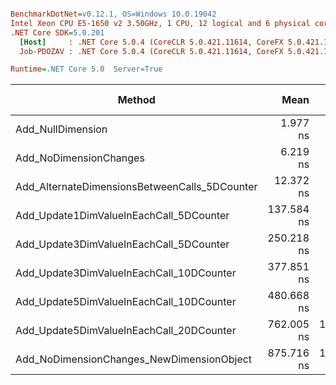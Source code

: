 ``` ini

BenchmarkDotNet=v0.12.1, OS=Windows 10.0.19042
Intel Xeon CPU E5-1650 v2 3.50GHz, 1 CPU, 12 logical and 6 physical cores
.NET Core SDK=5.0.201
  [Host]     : .NET Core 5.0.4 (CoreCLR 5.0.421.11614, CoreFX 5.0.421.11614), X64 RyuJIT
  Job-PDOZAV : .NET Core 5.0.4 (CoreCLR 5.0.421.11614, CoreFX 5.0.421.11614), X64 RyuJIT

Runtime=.NET Core 5.0  Server=True  

```
|                                        Method |       Mean |      Error |     StdDev |        Min |        Max |  Gen 0 | Gen 1 | Gen 2 | Allocated |
|---------------------------------------------- |-----------:|-----------:|-----------:|-----------:|-----------:|-------:|------:|------:|----------:|
|                             Add_NullDimension |   1.977 ns |  0.0402 ns |  0.0376 ns |   1.919 ns |   2.063 ns |      - |     - |     - |         - |
|                        Add_NoDimensionChanges |   6.219 ns |  0.1264 ns |  0.1182 ns |   6.062 ns |   6.469 ns |      - |     - |     - |         - |
| Add_AlternateDimensionsBetweenCalls_5DCounter |  12.372 ns |  0.0776 ns |  0.0648 ns |  12.302 ns |  12.533 ns |      - |     - |     - |         - |
|       Add_Update1DimValueInEachCall_5DCounter | 137.584 ns |  2.5413 ns |  2.3771 ns | 134.895 ns | 141.976 ns | 0.0012 |     - |     - |     112 B |
|       Add_Update3DimValueInEachCall_5DCounter | 250.218 ns |  4.9492 ns |  8.6681 ns | 234.249 ns | 267.436 ns | 0.0024 |     - |     - |     216 B |
|      Add_Update3DimValueInEachCall_10DCounter | 377.851 ns |  6.2277 ns |  5.8254 ns | 365.734 ns | 389.192 ns | 0.0033 |     - |     - |     264 B |
|      Add_Update5DimValueInEachCall_10DCounter | 480.668 ns |  5.5283 ns |  4.6164 ns | 476.215 ns | 491.280 ns | 0.0043 |     - |     - |     368 B |
|      Add_Update5DimValueInEachCall_20DCounter | 762.005 ns | 11.9081 ns |  9.9438 ns | 745.851 ns | 776.402 ns | 0.0048 |     - |     - |     440 B |
|     Add_NoDimensionChanges_NewDimensionObject | 875.716 ns | 17.3501 ns | 15.3804 ns | 852.707 ns | 896.924 ns | 0.0095 |     - |     - |     768 B |
